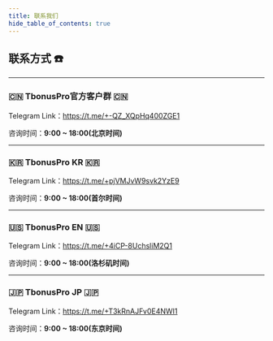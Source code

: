 ```yaml
---
title: 联系我们
hide_table_of_contents: true
---
```


## 联系方式 ☎️

---

### 🇨🇳 TbonusPro官方客户群 🇨🇳

Telegram Link：https://t.me/+-QZ_XQpHq400ZGE1

咨询时间：**9:00 ~ 18:00(北京时间)**

---

### 🇰🇷 TbonusPro KR 🇰🇷

Telegram Link：https://t.me/+pjVMJvW9svk2YzE9

咨询时间：**9:00 ~ 18:00(首尔时间)**

---

### 🇺🇸 TbonusPro EN 🇺🇸

Telegram Link：https://t.me/+4iCP-8UchsliM2Q1

咨询时间：**9:00 ~ 18:00(洛杉矶时间)**

---

### 🇯🇵 TbonusPro JP 🇯🇵

Telegram Link：https://t.me/+T3kRnAJFv0E4NWI1

咨询时间：**9:00 ~ 18:00(东京时间)**

